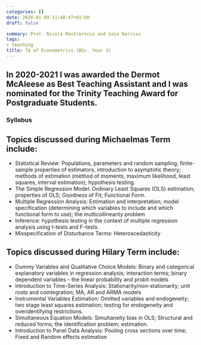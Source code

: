 ```yaml
---
categories: []
date: 2020-01-09 11:48:47+01:00
draft: false

summary: Prof. Nicola Mastrorocco and Gaia Narciso
tags:
- teaching
title: TA of Econometrics (BSc. Year 3)
---
```

## In 2020-2021 I was awarded the Dermot McAleese as Best Teaching Assistant and I was nominated for the Trinity Teaching Award for Postgraduate Students.

 


### Syllabus 
## Topics discussed during Michaelmas Term include: 
- Statistical Review: Populations, parameters and random sampling; finite-sample properties of estimators, introduction to asymptotic theory; methods of estimation (method of moments, maximum likelihood, least squares, interval estimation); hypothesis testing.
- The Simple Regression Model: Ordinary Least Squares (OLS) estimation; properties of OLS; Goodness of Fit; Functional Form.
- Multiple Regression Analysis: Estimation and interpretation; model specification (determining which variables to include and which functional form to use); the multicollinearity problem
- Inference: hypothesis testing in the context of multiple regression analysis using t-tests and F-tests.
- Misspecification of Disturbance Terms: Heteroscedasticity

## Topics discussed during Hilary Term include:
- Dummy Variables and Qualitative Choice Models: Binary and categorical explanatory variables in regression analysis; interaction terms; binary dependent variables – the linear probability and probit models
- Introduction to Time-Series Analysis: Stationarity/non-stationarity; unit roots and cointegration; MA, AR and ARMA models
- Instrumental Variables Estimation: Omitted variables and endogeneity; two stage least squares estimation; testing for endogeneity and overidentifying restrictions.
- Simultaneous Equation Models: Simultaneity bias in OLS; Structural and reduced forms; the identification problem; estimation.
- Introduction to Panel Data Analysis: Pooling cross sections over time; Fixed and Random effects estimation

